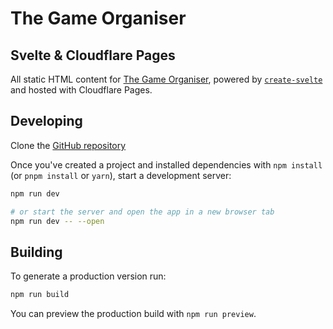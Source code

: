 # The Game Organiser
## Svelte & Cloudflare Pages

All static HTML content for [The Game Organiser](https://www.thegameorganiser.com), powered by [`create-svelte`](https://github.com/sveltejs/kit/tree/main/packages/create-svelte) and hosted with Cloudflare Pages.

## Developing

Clone the [GitHub repository](https://github.com/tjcdeveloper/tgo-svelte-cloudflare)

Once you've created a project and installed dependencies with `npm install` (or `pnpm install` or `yarn`), start a development server:

```bash
npm run dev

# or start the server and open the app in a new browser tab
npm run dev -- --open
```

## Building

To generate a production version run:

```bash
npm run build
```

You can preview the production build with `npm run preview`.
